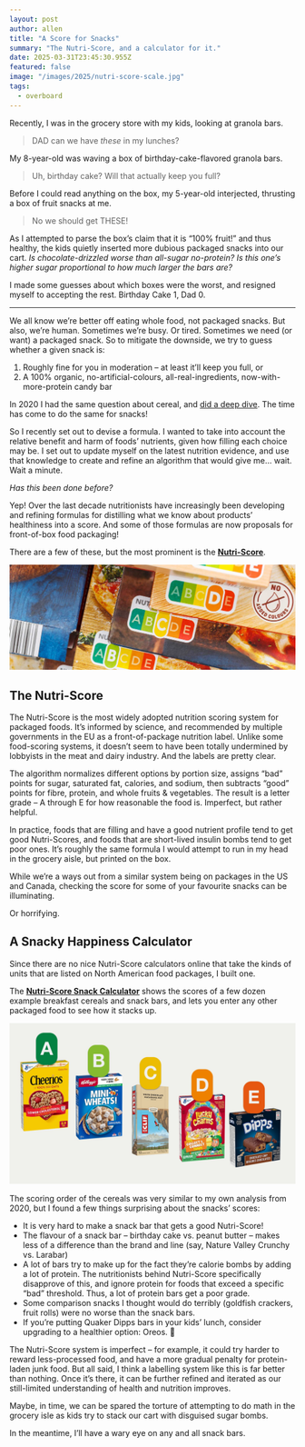 ```yaml
---
layout: post
author: allen
title: "A Score for Snacks"
summary: "The Nutri-Score, and a calculator for it."
date: 2025-03-31T23:45:30.955Z
featured: false
image: "/images/2025/nutri-score-scale.jpg"
tags:
  - overboard
---
```


Recently, I was in the grocery store with my kids, looking at granola bars.

> DAD can we have *these* in my lunches?

My 8-year-old was waving a box of birthday-cake-flavored granola bars.

> Uh, birthday cake? Will that actually keep you full?

Before I could read anything on the box, my 5-year-old interjected, thrusting a box of fruit snacks at me.

> No we should get THESE!

As I attempted to parse the box’s claim that it is “100% fruit!” and thus healthy, the kids quietly inserted more dubious packaged snacks into our cart. *Is chocolate-drizzled worse than all-sugar no-protein? Is this one’s higher sugar proportional to how much larger the bars are?*

I made some guesses about which boxes were the worst, and resigned myself to accepting the rest. Birthday Cake 1, Dad 0.

----

We all know we’re better off eating whole food, not packaged snacks. But also, we’re human. Sometimes we’re busy. Or tired. Sometimes we need (or want) a packaged snack. So to mitigate the downside, we try to guess whether a given snack is:

1. Roughly fine for you in moderation – at least it’ll keep you full, or
2. A 100% organic, no-artificial-colours, all-real-ingredients, now-with-more-protein candy bar

In 2020 I had the same question about cereal, and [did a deep dive](https://allenpike.com/2020/unified-theory-of-cereal). The time has come to do the same for snacks!

So I recently set out to devise a formula. I wanted to take into account the relative benefit and harm of foods’ nutrients, given how filling each choice may be. I set out to update myself on the latest nutrition evidence, and use that knowledge to create and refine an algorithm that would give me… wait. Wait a minute.

*Has this been done before?*

Yep! Over the last decade nutritionists have increasingly been developing and refining formulas for distilling what we know about products’ healthiness into a score. And some of those formulas are now proposals for front-of-box food packaging!

There are a few of these, but the most prominent is the **[Nutri-Score](https://en.wikipedia.org/wiki/Nutri-Score)**.

<div class="centered">
<img src="/images/2025/nutri-score.jpg" alt="Nutri-Score package examples" />
</div>

## The Nutri-Score

The Nutri-Score is the most widely adopted nutrition scoring system for packaged foods. It’s informed by science, and recommended by multiple governments in the EU as a front-of-package nutrition label. Unlike some food-scoring systems, it doesn’t seem to have been totally undermined by lobbyists in the meat and dairy industry. And the labels are pretty clear.

The algorithm normalizes different options by portion size, assigns “bad” points for sugar, saturated fat, calories, and sodium, then subtracts “good” points for fibre, protein, and whole fruits & vegetables. The result is a letter grade – A through E for how reasonable the food is. Imperfect, but rather helpful.

In practice, foods that are filling and have a good nutrient profile tend to get good Nutri-Scores, and foods that are short-lived insulin bombs tend to get poor ones. It’s roughly the same formula I would attempt to run in my head in the grocery aisle, but printed on the box.

While we’re a ways out from a similar system being on packages in the US and Canada, checking the score for some of your favourite snacks can be illuminating.

Or horrifying.

## A Snacky Happiness Calculator

Since there are no nice Nutri-Score calculators online that take the kinds of units that are listed on North American food packages, I built one.

The **[Nutri-Score Snack Calculator](https://nutri-score.allenpike.com/)** shows the scores of a few dozen example breakfast cereals and snack bars, and lets you enter any other packaged food to see how it stacks up.

<div class="centered">
<img src="/images/2025/nutri-score-scale.jpg" alt="Nutri-Score grade examples" />
</div>

The scoring order of the cereals was very similar to my own analysis from 2020, but I found a few things surprising about the snacks’ scores:
- It is very hard to make a snack bar that gets a good Nutri-Score!
- The flavour of a snack bar – birthday cake vs. peanut butter – makes less of a difference than the brand and line (say, Nature Valley Crunchy vs. Larabar)
- A lot of bars try to make up for the fact they’re calorie bombs by adding a lot of protein. The nutritionists behind Nutri-Score specifically disapprove of this, and ignore protein for foods that exceed a specific “bad” threshold. Thus, a lot of protein bars get a poor grade.
- Some comparison snacks I thought would do terribly (goldfish crackers, fruit rolls) were no worse than the snack bars.
- If you’re putting Quaker Dipps bars in your kids’ lunch, consider upgrading to a healthier option: Oreos. 🤯

The Nutri-Score system is imperfect – for example, it could try harder to reward less-processed food, and have a more gradual penalty for protein-laden junk food. But all said, I think a labelling system like this is far better than nothing. Once it’s there, it can be further refined and iterated as our still-limited understanding of health and nutrition improves.

Maybe, in time, we can be spared the torture of attempting to do math in the grocery isle as kids try to stack our cart with disguised sugar bombs.

In the meantime, I’ll have a wary eye on any and all snack bars.
